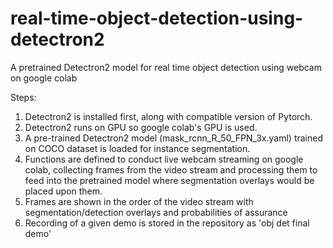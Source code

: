 # real-time-object-detection-using-detectron2
A pretrained Detectron2 model for real time object detection using webcam on google colab

Steps:
1. Detectron2 is installed first, along with compatible version of Pytorch. 
2. Detectron2 runs on GPU so google colab's GPU is used.
3. A pre-trained Detectron2 model (mask_rcnn_R_50_FPN_3x.yaml) trained on COCO dataset is loaded for instance segmentation.
4. Functions are defined to conduct live webcam streaming on google colab, collecting frames from the video stream and processing them to feed into the pretrained model where segmentation overlays would be placed upon them.
5. Frames are shown in the order of the video stream with segmentation/detection overlays and probabilities of assurance 
6. Recording of a given demo is stored in the repository as 'obj det final demo'
